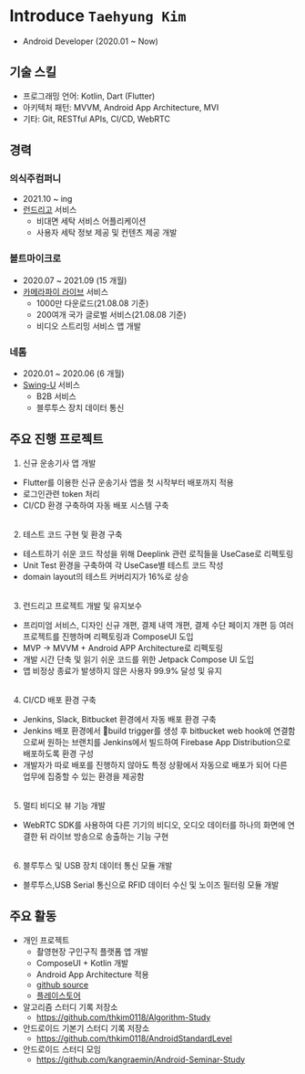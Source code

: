 # Introduce `Taehyung Kim`
* Android Developer (2020.01 ~ Now)

## 기술 스킬
- 프로그래밍 언어: Kotlin, Dart (Flutter)
- 아키텍처 패턴: MVVM, Android App Architecture, MVI
- 기타: Git, RESTful APIs, CI/CD, WebRTC

## 경력
### 의식주컴퍼니
* 2021.10 ~ ing
* [런드리고](https://play.google.com/store/apps/details?id=com.laundrygo.android) 서비스
  * 비대면 세탁 서비스 어플리케이션
  * 사용자 세탁 정보 제공 및 컨텐츠 제공 개발
### 볼트마이크로
* 2020.07 ~ 2021.09 (15 개월)
* [카메라파이 라이브](https://play.google.com/store/apps/details?id=com.vaultmicro.camerafi.live) 서비스
  * 1000만 다운로드(21.08.08 기준)
  * 200여개 국가 글로벌 서비스(21.08.08 기준)
  * 비디오 스트리밍 서비스 앱 개발
### 네톰
* 2020.01 ~ 2020.06 (6 개월)
* [Swing-U](https://play.google.com/store/apps/details?id=com.nethom.itemmanager) 서비스
  * B2B 서비스
  * 블루투스 장치 데이터 통신

## 주요 진행 프로젝트
1. 신규 운송기사 앱 개발
  - Flutter를 이용한 신규 운송기사 앱을 첫 시작부터 배포까지 적용
  - 로그인관련 token 처리
  - CI/CD 환경 구축하여 자동 배포 시스템 구축
<br></br>
2. 테스트 코드 구현 및 환경 구축
  - 테스트하기 쉬운 코드 작성을 위해 Deeplink 관련 로직들을 UseCase로 리펙토링
  - Unit Test 환경을 구축하여 각 UseCase별 테스트 코드 작성
  - domain layout의 테스트 커버리지가 16%로 상승
<br></br>
3. 런드리고 프로젝트 개발 및 유지보수
  - 프리미엄 서비스, 디자인 신규 개편, 결제 내역 개편, 결제 수단 페이지 개편 등 여러 프로젝트를 진행하며 리펙토링과 ComposeUI 도입
  - MVP -> MVVM + Android APP Architecture로 리펙토링
  - 개발 시간 단축 및 읽기 쉬운 코드를 위한 Jetpack Compose UI 도입
  - 앱 비정상 종료가 발생하지 않은 사용자 99.9% 달성 및 유지
<br></br>
4. CI/CD 배포 환경 구축
  - Jenkins, Slack, Bitbucket 환경에서 자동 배포 환경 구축
  - Jenkins 배포 환경에서 build trigger를 생성 후 bitbucket web hook에 연결함으로써 원하는 브랜치를 Jenkins에서 빌드하여 Firebase App Distribution으로 배포하도록 환경 구성
  - 개발자가 따로 배포를 진행하지 않아도 특정 상황에서 자동으로 배포가 되어 다른 업무에 집중할 수 있는 환경을 제공함
<br></br>
5. 멀티 비디오 뷰 기능 개발
  - WebRTC SDK를 사용하여 다른 기기의 비디오, 오디오 데이터를 하나의 화면에 연결한 뒤 라이브 방송으로 송출하는 기능 구현
<br></br>
6. 블루투스 및 USB 장치 데이터 통신 모듈 개발
  - 블루투스,USB Serial 통신으로 RFID 데이터 수신 및 노이즈 필터링 모듈 개발

## 주요 활동
- 개인 프로젝트
  - 촬영현장 구인구직 플랫폼 앱 개발
  - ComposeUI + Kotlin 개발
  - Android App Architecture 적용
  - [github source](https://github.com/thkim0118/Film-job-searching)
  - [플레이스토어](https://play.google.com/store/apps/details?id=com.fone.filmone&hl=ko&gl=US)
- 알고리즘 스터디 기록 저장소
  - https://github.com/thkim0118/Algorithm-Study
- 안드로이드 기본기 스터디 기록 저장소
  - https://github.com/thkim0118/AndroidStandardLevel
- 안드로이드 스터디 모임
  - https://github.com/kangraemin/Android-Seminar-Study
